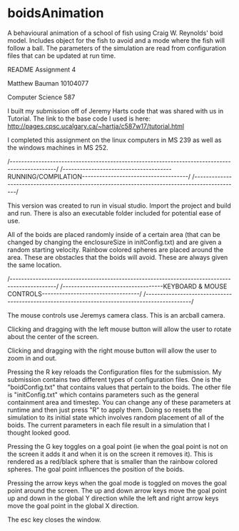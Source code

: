 # boidsAnimation
A behavioural animation of a school of fish using Craig W. Reynolds' boid model. 
Includes object for the fish to avoid and a mode where the fish will follow a ball. 
The parameters of the simulation are read from configuration files that can be updated at run time. 


README Assignment 4

Matthew Bauman
10104077

Computer Science 587

I built my submission off of Jeremy Harts code that was shared with us in Tutorial.
The link to the base code I used is here: http://pages.cpsc.ucalgary.ca/~hartja/c587w17/tutorial.html

I completed this assignment on the linux computers in MS 239 as well as the windows machines in 
MS 252.

/----------------------------------------------------------------------------------------------/
/--------------------------------------RUNNING/COMPILATION-------------------------------------/
/----------------------------------------------------------------------------------------------/

This version was created to run in visual studio. Import the project and build and run.
There is also an executable folder included for potential ease of use. 

All of the boids are placed randomly inside of a certain area
(that can be changed by changing the enclosureSize in initConfig.txt) and are given a random 
starting velocity. Rainbow colored spheres are placed around the area. These are obstacles that 
the boids will avoid. These are always given the same location. 

/----------------------------------------------------------------------------------------------/
/-----------------------------------KEYBOARD & MOUSE CONTROLS----------------------------------/
/----------------------------------------------------------------------------------------------/

The mouse controls use Jeremys camera class. This is an arcball camera.

Clicking and dragging with the left mouse button will allow the user to rotate about the center of 
the screen.

Clicking and dragging with the right mouse button will allow the user to zoom in and out.

Pressing the R key reloads the Configuration files for the submission. My submission contains two
different types of configuration files. One is the "boidConfig.txt" that contains values that pertain 
to the boids. The other file is "initConfig.txt" which contains parameters such as the general 
containment area and timestep. You can change any of these parameters at runtime and then just press 
"R" to apply them. Doing so resets the simulation to its initial state which involves random placement
 of all of the boids. The current parameters in each file result in a simulation that I thought looked
 good.

Pressing the G key toggles on a goal point (ie when the goal point is not on the screen it adds it 
and when it is on the screen it removes it). This is rendered as a red/black sphere that is smaller 
than the rainbow colored spheres. The goal point influences the position of the boids.

Pressing the arrow keys when the goal mode is toggled on moves the goal point around the screen. 
The up and down arrow keys move the goal point up and down in the global Y direction while the 
left and right arrow keys move the goal point in the global X direction.

The esc key closes the window.
